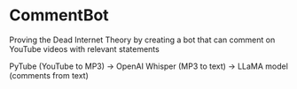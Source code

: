 # CommentBot
Proving the Dead Internet Theory by creating a bot that can comment on YouTube videos with relevant statements

PyTube (YouTube to MP3) -> OpenAI Whisper (MP3 to text) -> LLaMA model (comments from text)
